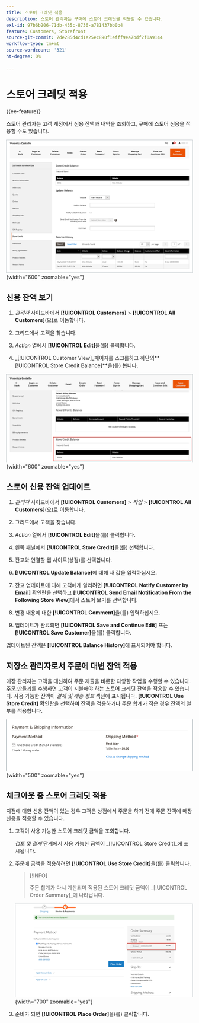 ```yaml
---
title: 스토어 크레딧 적용
description: 스토어 관리자는 구매에 스토어 크레딧을 적용할 수 있습니다.
exl-id: 97b6b206-71db-435c-8736-a781437bb0b4
feature: Customers, Storefront
source-git-commit: 7de285d4cd1e25ec890f1efff9ea7bdf2f0a9144
workflow-type: tm+mt
source-wordcount: '321'
ht-degree: 0%

---
```


# 스토어 크레딧 적용

{{ee-feature}}

스토어 관리자는 고객 계정에서 신용 잔액과 내역을 조회하고, 구매에 스토어 신용을 적용할 수도 있습니다.

![고객 크레딧 잔고 및 기록](assets/store-credit-balance-history.png){width="600" zoomable="yes"}

## 신용 잔액 보기

1. _관리자_ 사이드바에서 **[!UICONTROL Customers]** > **[!UICONTROL All Customers]**(으)로 이동합니다.

1. 그리드에서 고객을 찾습니다.

1. _Action_ 열에서 **[!UICONTROL Edit]**&#x200B;을(를) 클릭합니다.

1. _[!UICONTROL Customer View]_페이지를 스크롤하고 하단의&#x200B;**[!UICONTROL Store Credit Balance]**을(를) 봅니다.

![크레딧 잔고 저장](assets/store-credit-balance.png){width="600" zoomable="yes"}

## 스토어 신용 잔액 업데이트

1. _관리자_ 사이드바에서 **[!UICONTROL Customers]** > _작업_ > **[!UICONTROL All Customers]**(으)로 이동합니다.

1. 그리드에서 고객을 찾습니다.

1. _Action_ 열에서 **[!UICONTROL Edit]**&#x200B;을(를) 클릭합니다.

1. 왼쪽 패널에서 **[!UICONTROL Store Credit]**&#x200B;을(를) 선택합니다.

1. 잔고와 연결할 웹 사이트(상점)를 선택합니다.

1. **[!UICONTROL Update Balance]**&#x200B;에 대해 새 값을 입력하십시오.

1. 잔고 업데이트에 대해 고객에게 알리려면 **[!UICONTROL Notify Customer by Email]** 확인란을 선택하고 **[!UICONTROL Send Email Notification From the Following Store View]**&#x200B;에서 스토어 보기를 선택합니다.

1. 변경 내용에 대한 **[!UICONTROL Comment]**&#x200B;을(를) 입력하십시오.

1. 업데이트가 완료되면 **[!UICONTROL Save and Continue Edit]** 또는 **[!UICONTROL Save Customer]**&#x200B;을(를) 클릭합니다.

업데이트된 잔액은 **[!UICONTROL Balance History]**&#x200B;에 표시되어야 합니다.

## 저장소 관리자로서 주문에 대변 잔액 적용

매장 관리자는 고객을 대신하여 주문 제출을 비롯한 다양한 작업을 수행할 수 있습니다. [주문 만들기](../stores-purchase/customer-account-create-order.md)를 수행하면 고객이 지불해야 하는 스토어 크레딧 잔액을 적용할 수 있습니다. 사용 가능한 잔액이 _결제 및 배송 정보_ 섹션에 표시됩니다. **[!UICONTROL Use Store Credit]** 확인란을 선택하여 잔액을 적용하거나 주문 합계가 적은 경우 잔액의 일부를 적용합니다.

![주문에 스토어 크레딧 잔액 적용](assets/store-credit-apply.png){width="500" zoomable="yes"}

## 체크아웃 중 스토어 크레딧 적용

지점에 대한 신용 잔액이 있는 경우 고객은 상점에서 주문을 하기 전에 주문 잔액에 매장 신용을 적용할 수 있습니다.

1. 고객이 사용 가능한 스토어 크레딧 금액을 조회합니다.

   _검토 및 결제_ 단계에서 사용 가능한 금액이 _[!UICONTROL Store Credit]_에 표시됩니다.

1. 주문에 금액을 적용하려면 **[!UICONTROL Use Store Credit]**&#x200B;을(를) 클릭합니다.

   >[!INFO]
   >
   >주문 합계가 다시 계산되며 적용된 스토어 크레딧 금액이 _[!UICONTROL Order Summary]_에 나타납니다.

   ![주문에 적용된 크레딧 잔액 저장](assets/store-credit-checkout.png){width="700" zoomable="yes"}

1. 준비가 되면 **[!UICONTROL Place Order]**&#x200B;을(를) 클릭합니다.
